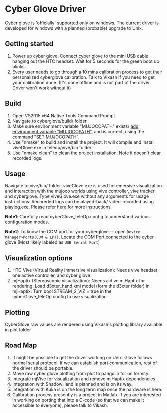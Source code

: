 # Cyber Glove Driver 
Cyber glove is 'officially' supported only on windows. The current driver is developed for windows with a planned (probable) upgrade to Unix.
	
## Getting started 
1. Power up cyber glove. Connect cyber glove to the mini USB cable hanging out the HTC headset. Wait for 5 seconds for the green boot up blinks.
2. Every user needs to go through a 10 mins calibration process to get their personalized cyberglove calibration. Talk to Vikash if you need to get your calibration done. (It's done offline and is not part of the driver. Driver won't work without it)

## Build 
1. Open VS2015 x64 Native Tools Command Prompt
2. Navigate to cyberglove/build/ folder
3. Make sure environment variable "MUJOCOPATH" exists/ [add environment variable "MUJOCOPATH"](https://github.com/openai/mujoco-bin#windows), and is correct, using the command "SET MUJOCOPATH".
4. Use "nmake" to build and install the project. It will compile and install viveGlove.exe in teleop/vive/bin folder
5. Use "nmake clean" to clean the project installation. Note it doesn't clear recorded logs.

## Usage
Navigate to vive/bin/ folder. viveGlove.exe is used for emersive visualization and interaction with the mujoco worlds using vive controller, vive tracker and cyberglove. Type viveGlove.exe without any arguments for usage instructions. Recoreded logs can be played-back/ video-recorded using playlog.exe. [Please refer here for more instructions](https://github.com/vikashplus/teleOp/tree/master/vive#usage). 

**Note1**: Carefully read cyberGlove_teleOp.config to understand various configuration modes.

**Note2**: To know the COM port for your cyberglove -- open `Device Manager>Ports(COM & LPT)`. Locate the COM Port connected to the cyber glove (Most likely labeled as `USB Serial Port`) 

## Visualization options
1. HTC Vive (Virtual Reality immersive visualization): Needs vive headset, one active controller, and cyber glove
2. mjHaptix (Stereoscopic visualization): Needs active mjHaptix for rendering. Load d3xter_hand.xml model (form the d3xter folder) in mjHaptix. Turn bool STREAM_2_VIZ = true in the cyberGlove_teleOp.config to use visualization

## Plotting
CyberGlove raw values are rendered using Vikash's plotting library available in plot folder

## Road Map
1. It might be possible to get the driver working on Unix. Glove follows normal serial protocol. If we can establish port communication, rest of the driver should be portable. 
2. Move raw cyber glove plotting from plot to pangolin for uniformity.
3. ~~Integrate mjVive for visualization and remove mjHaptix dependencies.~~
4. Integration with ShadowHand is planned and is on its way.
5. Integration with Kuka is on the long term map once the hardware is here.
6. Calibration process presently is a project in Matlab. If you are interested in working on porting that into a C-code (so that we can make it accessible to everyone), please talk to Vikash.
